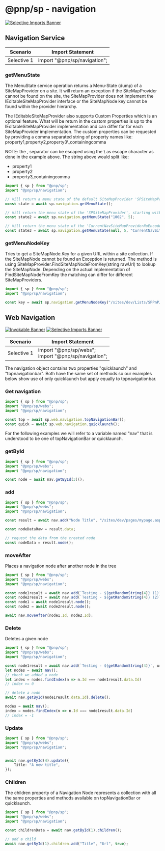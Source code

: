# @pnp/sp - navigation

[![Selective Imports Banner](https://img.shields.io/badge/Selective%20Imports-informational.svg)](../concepts/selective-imports.md)  

## Navigation Service

|Scenario|Import Statement|
|--|--|
|Selective 1|import "@pnp/sp/navigation";

### getMenuState

The MenuState service operation returns a Menu-State (dump) of a SiteMapProvider on a site. It will return an exception if the SiteMapProvider cannot be found on the site, the SiteMapProvider does not implement the IEditableSiteMapProvider interface or the SiteMapNode key cannot be found within the provider hierarchy.

The IEditableSiteMapProvider also supports Custom Properties which is an optional feature. What will be return in the custom properties is up to the IEditableSiteMapProvider implementation and can differ for for each SiteMapProvider implementation. The custom properties can be requested by providing a comma separated string of property names like: property1,property2,property3\\,containingcomma

NOTE: the , separator can be escaped using the \ as escape character as done in the example above. The string above would split like:

* property1
* property2
* property3,containingcomma

```TypeScript
import { sp } from "@pnp/sp";
import "@pnp/sp/navigation";

// Will return a menu state of the default SiteMapProvider 'SPSiteMapProvider' where the dump starts a the RootNode (within the site) with a depth of 10 levels.
const state = await sp.navigation.getMenuState();

// Will return the menu state of the 'SPSiteMapProvider', starting with the node with the key '1002' with a depth of 5
const state2 = await sp.navigation.getMenuState("1002", 5);

// Will return the menu state of the 'CurrentNavSiteMapProviderNoEncode' from the root node of the provider with a depth of 5
const state3 = await sp.navigation.getMenuState(null, 5, "CurrentNavSiteMapProviderNoEncode");
```

### getMenuNodeKey

Tries to get a SiteMapNode.Key for a given URL within a site collection. If the SiteMapNode cannot be found an Exception is returned. The method is using SiteMapProvider.FindSiteMapNodeFromKey(string rawUrl) to lookup the SiteMapNode. Depending on the actual implementation of FindSiteMapNodeFromKey the matching can differ for different SiteMapProviders.

```TypeScript
import { sp } from "@pnp/sp";
import "@pnp/sp/navigation";

const key = await sp.navigation.getMenuNodeKey("/sites/dev/Lists/SPPnPJSExampleList/AllItems.aspx");
```

## Web Navigation

[![Invokable Banner](https://img.shields.io/badge/Invokable-informational.svg)](../concepts/invokable.md) [![Selective Imports Banner](https://img.shields.io/badge/Selective%20Imports-informational.svg)](../concepts/selective-imports.md)  

|Scenario|Import Statement|
|--|--|
|Selective 1|import "@pnp/sp/webs";<br />import "@pnp/sp/navigation";

The navigation object contains two properties "quicklaunch" and "topnavigationbar". Both have the same set of methods so our examples below show use of only quicklaunch but apply equally to topnavigationbar.

### Get navigation

```TypeScript
import { sp } from "@pnp/sp";
import "@pnp/sp/webs";
import "@pnp/sp/navigation";

const top = await sp.web.navigation.topNavigationBar();
const quick = await sp.web.navigation.quicklaunch();
```

For the following examples we will refer to a variable named "nav" that is understood to be one of topNavigationBar or quicklaunch.

### getById

```TypeScript
import { sp } from "@pnp/sp";
import "@pnp/sp/webs";
import "@pnp/sp/navigation";

const node = await nav.getById(3)();
```

### add

```TypeScript
import { sp } from "@pnp/sp";
import "@pnp/sp/webs";
import "@pnp/sp/navigation";

const result = await nav.add("Node Title", "/sites/dev/pages/mypage.aspx", true);

const nodeDataRaw = result.data;

// request the data from the created node
const nodeData = result.node();
```

### moveAfter

Places a navigation node after another node in the tree

```TypeScript
import { sp } from "@pnp/sp";
import "@pnp/sp/webs";
import "@pnp/sp/navigation";

const node1result = await nav.add(`Testing - ${getRandomString(4)} (1)`, url, true);
const node2result = await nav.add(`Testing - ${getRandomString(4)} (2)`, url, true);
const node1 = await node1result.node();
const node2 = await node2result.node();

await nav.moveAfter(node1.Id, node2.Id);
```

### Delete

Deletes a given node

```TypeScript
import { sp } from "@pnp/sp";
import "@pnp/sp/webs";
import "@pnp/sp/navigation";

const node1result = await nav.add(`Testing - ${getRandomString(4)}`, url, true);
let nodes = await nav();
// check we added a node
let index = nodes.findIndex(n => n.Id === node1result.data.Id)
// index >= 0

// delete a node
await nav.getById(node1result.data.Id).delete();

nodes = await nav();
index = nodes.findIndex(n => n.Id === node1result.data.Id)
// index = -1
```

### Update

```TypeScript
import { sp } from "@pnp/sp";
import "@pnp/sp/webs";
import "@pnp/sp/navigation";


await nav.getById(4).update({
    Title: "A new title",
});
```

### Children

The children property of a Navigation Node represents a collection with all the same properties and methods available on topNavigationBar or quicklaunch.

```TypeScript
import { sp } from "@pnp/sp";
import "@pnp/sp/webs";
import "@pnp/sp/navigation";

const childrenData = await nav.getById(1).children();

// add a child
await nav.getById(1).children.add("Title", "Url", true);
```
